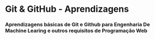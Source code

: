 # Git & GitHub - Aprendizagens

<h3>Aprendizagens básicas de Git e Github para Engenharia De Machine Learing e outros requisitos de Programação Web</h3>